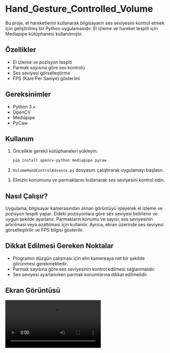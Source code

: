 # Hand_Gesture_Controlled_Volume

Bu proje, el hareketlerini kullanarak bilgisayarın ses seviyesini kontrol etmek için geliştirilmiş bir Python uygulamasıdır. El izleme ve hareket tespiti için Mediapipe kütüphanesi kullanılmıştır.

## Özellikler

- El izleme ve pozisyon tespiti
- Parmak sayısına göre ses kontrolü
- Ses seviyesi görselleştirme
- FPS (Kare Per Saniye) gösterimi

## Gereksinimler

- Python 3.x
- OpenCV
- Mediapipe
- PyCaw

## Kullanım

1. Öncelikle gerekli kütüphaneleri yükleyin:

    ```bash
    pip install opencv-python mediapipe pycaw
    ```

2. `VolumeHandControlAdvance.py` dosyasını çalıştırarak uygulamayı başlatın.

3. Elinizin konumunu ve parmaklarını kullanarak ses seviyesini kontrol edin.

## Nasıl Çalışır?

Uygulama, bilgisayar kamerasından alınan görüntüyü işleyerek el izleme ve pozisyon tespiti yapar. Eldeki pozisyonlara göre ses seviyesi belirlenir ve uygun şekilde ayarlanır. Parmakların konumu ve sayısı, ses seviyesinin artırılması veya azaltılması için kullanılır. Ayrıca, ekran üzerinde ses seviyesi görselleştirilir ve FPS bilgisi gösterilir.

## Dikkat Edilmesi Gereken Noktalar

- Programın düzgün çalışması için elin kamereaya net bir şekilde görünmesi gerekmektedir.
- Parmak sayısına göre ses seviyesinin kontrol edilmesi sağlanmalıdır.
- Ses seviyesi ayarlanırken parmak konumlarına dikkat edilmelidir.

## Ekran Görüntüsü

![Ekran Görüntüsü](videos/video.mp4)
